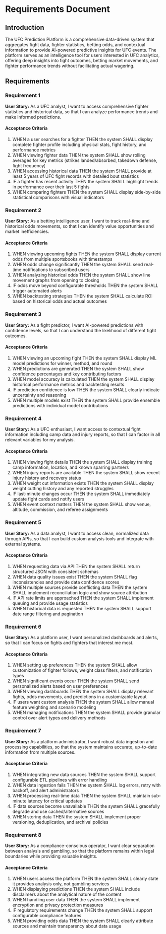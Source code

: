 # Requirements Document

## Introduction

The UFC Prediction Platform is a comprehensive data-driven system that aggregates fight data, fighter statistics, betting odds, and contextual information to provide AI-powered predictive insights for UFC events. The platform serves as an intelligence tool for users interested in UFC analytics, offering deep insights into fight outcomes, betting market movements, and fighter performance trends without facilitating actual wagering.

## Requirements

### Requirement 1

**User Story:** As a UFC analyst, I want to access comprehensive fighter statistics and historical data, so that I can analyze performance trends and make informed predictions.

#### Acceptance Criteria

1. WHEN a user searches for a fighter THEN the system SHALL display complete fighter profile including physical stats, fight history, and performance metrics
2. WHEN viewing fighter data THEN the system SHALL show rolling averages for key metrics (strikes landed/absorbed, takedown defense, fight frequency)
3. WHEN accessing historical data THEN the system SHALL provide at least 5 years of UFC fight records with detailed bout statistics
4. IF a fighter has recent activity THEN the system SHALL highlight trends in performance over their last 5 fights
5. WHEN comparing fighters THEN the system SHALL display side-by-side statistical comparisons with visual indicators

### Requirement 2

**User Story:** As a betting intelligence user, I want to track real-time and historical odds movements, so that I can identify value opportunities and market inefficiencies.

#### Acceptance Criteria

1. WHEN viewing upcoming fights THEN the system SHALL display current odds from multiple sportsbooks with timestamps
2. WHEN odds change significantly THEN the system SHALL send real-time notifications to subscribed users
3. WHEN analyzing historical odds THEN the system SHALL show line movement graphs from opening to closing
4. IF odds move beyond configurable thresholds THEN the system SHALL trigger automated alerts
5. WHEN backtesting strategies THEN the system SHALL calculate ROI based on historical odds and actual outcomes

### Requirement 3

**User Story:** As a fight predictor, I want AI-powered predictions with confidence levels, so that I can understand the likelihood of different fight outcomes.

#### Acceptance Criteria

1. WHEN viewing an upcoming fight THEN the system SHALL display ML model predictions for winner, method, and round
2. WHEN predictions are generated THEN the system SHALL show confidence percentages and key contributing factors
3. WHEN model accuracy is calculated THEN the system SHALL display historical performance metrics and backtesting results
4. IF prediction confidence is low THEN the system SHALL clearly indicate uncertainty and reasoning
5. WHEN multiple models exist THEN the system SHALL provide ensemble predictions with individual model contributions

### Requirement 4

**User Story:** As a UFC enthusiast, I want access to contextual fight information including camp data and injury reports, so that I can factor in all relevant variables for my analysis.

#### Acceptance Criteria

1. WHEN viewing fight details THEN the system SHALL display training camp information, location, and known sparring partners
2. WHEN injury reports are available THEN the system SHALL show recent injury history and recovery status
3. WHEN weight cut information exists THEN the system SHALL display weight cutting history and any reported struggles
4. IF last-minute changes occur THEN the system SHALL immediately update fight cards and notify users
5. WHEN event context matters THEN the system SHALL show venue, altitude, commission, and referee assignments

### Requirement 5

**User Story:** As a data analyst, I want to access clean, normalized data through APIs, so that I can build custom analysis tools and integrate with external systems.

#### Acceptance Criteria

1. WHEN requesting data via API THEN the system SHALL return structured JSON with consistent schemas
2. WHEN data quality issues exist THEN the system SHALL flag inconsistencies and provide data confidence scores
3. WHEN multiple sources provide conflicting data THEN the system SHALL implement reconciliation logic and show source attribution
4. IF API rate limits are approached THEN the system SHALL implement queuing and provide usage statistics
5. WHEN historical data is requested THEN the system SHALL support date range filtering and pagination

### Requirement 6

**User Story:** As a platform user, I want personalized dashboards and alerts, so that I can focus on fights and fighters that interest me most.

#### Acceptance Criteria

1. WHEN setting up preferences THEN the system SHALL allow customization of fighter follows, weight class filters, and notification types
2. WHEN significant events occur THEN the system SHALL send personalized alerts based on user preferences
3. WHEN viewing dashboards THEN the system SHALL display relevant fights, odds movements, and predictions in a customizable layout
4. IF users want custom analysis THEN the system SHALL allow manual feature weighting and scenario modeling
5. WHEN managing notifications THEN the system SHALL provide granular control over alert types and delivery methods

### Requirement 7

**User Story:** As a platform administrator, I want robust data ingestion and processing capabilities, so that the system maintains accurate, up-to-date information from multiple sources.

#### Acceptance Criteria

1. WHEN integrating new data sources THEN the system SHALL support configurable ETL pipelines with error handling
2. WHEN data ingestion fails THEN the system SHALL log errors, retry with backoff, and alert administrators
3. WHEN processing real-time data THEN the system SHALL maintain sub-minute latency for critical updates
4. IF data sources become unavailable THEN the system SHALL gracefully degrade and use cached/alternative sources
5. WHEN storing data THEN the system SHALL implement proper versioning, deduplication, and archival policies

### Requirement 8

**User Story:** As a compliance-conscious operator, I want clear separation between analysis and gambling, so that the platform remains within legal boundaries while providing valuable insights.

#### Acceptance Criteria

1. WHEN users access the platform THEN the system SHALL clearly state it provides analysis only, not gambling services
2. WHEN displaying predictions THEN the system SHALL include disclaimers about the analytical nature of the content
3. WHEN handling user data THEN the system SHALL implement encryption and privacy protection measures
4. IF regulatory requirements change THEN the system SHALL support configurable compliance features
5. WHEN providing odds data THEN the system SHALL clearly attribute sources and maintain transparency about data usage